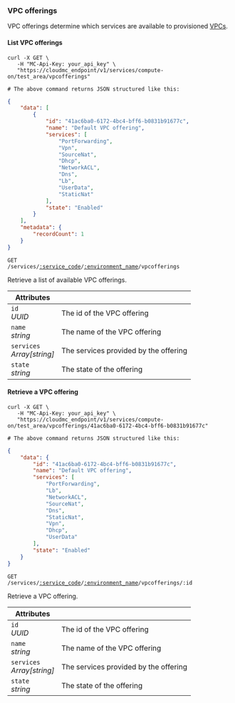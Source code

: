 ### VPC offerings

VPC offerings determine which services are available to provisioned [VPCs](#vpcs).

#### List VPC offerings

```shell
curl -X GET \
   -H "MC-Api-Key: your_api_key" \
   "https://cloudmc_endpoint/v1/services/compute-on/test_area/vpcofferings"

# The above command returns JSON structured like this:
```
```json
{
    "data": [
        {
            "id": "41ac6ba0-6172-4bc4-bff6-b0831b91677c",
            "name": "Default VPC offering",
            "services": [
                "PortForwarding",
                "Vpn",
                "SourceNat",
                "Dhcp",
                "NetworkACL",
                "Dns",
                "Lb",
                "UserData",
                "StaticNat"
            ],
            "state": "Enabled"
        }
    ],
    "metadata": {
        "recordCount": 1
    }
}
```

<code>GET /services/<a href="#service-connections">:service_code</a>/<a href="#environments">:environment_name</a>/vpcofferings</code>

Retrieve a list of available VPC offerings.

Attributes | &nbsp;
---------- | -----
`id`<br/>*UUID* | The id of the VPC offering
`name`<br/>*string* | The name of the VPC offering
`services`<br/>*Array[string]* | The services provided by the offering
`state`<br/>*string* | The state of the offering

#### Retrieve a VPC offering

```shell
curl -X GET \
   -H "MC-Api-Key: your_api_key" \
   "https://cloudmc_endpoint/v1/services/compute-on/test_area/vpcofferings/41ac6ba0-6172-4bc4-bff6-b0831b91677c"

# The above command returns JSON structured like this:
```
```json
{
    "data": {
        "id": "41ac6ba0-6172-4bc4-bff6-b0831b91677c",
        "name": "Default VPC offering",
        "services": [
            "PortForwarding",
            "Lb",
            "NetworkACL",
            "SourceNat",
            "Dns",
            "StaticNat",
            "Vpn",
            "Dhcp",
            "UserData"
        ],
        "state": "Enabled"
    }
}
```

<code>GET /services/<a href="#service-connections">:service_code</a>/<a href="#environments">:environment_name</a>/vpcofferings/:id</code>

Retrieve a VPC offering.

Attributes | &nbsp;
---------- | -----
`id`<br/>*UUID* | The id of the VPC offering
`name`<br/>*string* | The name of the VPC offering
`services`<br/>*Array[string]* | The services provided by the offering
`state`<br/>*string* | The state of the offering
